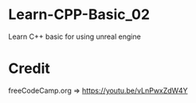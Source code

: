 # Learn-CPP-Basic_02

Learn C++ basic 
for using unreal engine

# Credit

freeCodeCamp.org => https://youtu.be/vLnPwxZdW4Y

